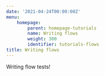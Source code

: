 ```yaml
---
date: '2021-04-24T00:00:00Z'
menu:
    homepage:
        parent: homepage-tutorials
        name: Writing flows
        weight: 300
        identifier: tutorials-flows
title: Writing flows
---
```


Writing flow tests!

